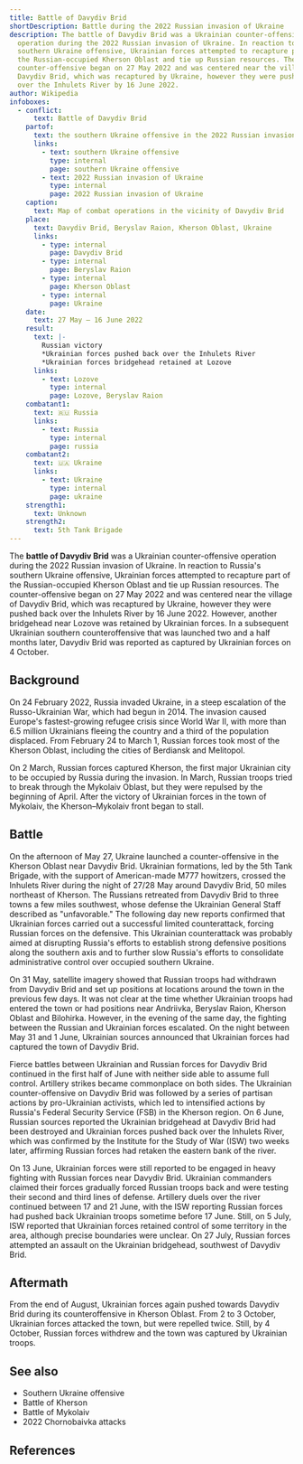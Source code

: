 ```yaml
---
title: Battle of Davydiv Brid
shortDescription: Battle during the 2022 Russian invasion of Ukraine
description: The battle of Davydiv Brid was a Ukrainian counter-offensive
  operation during the 2022 Russian invasion of Ukraine. In reaction to Russia's
  southern Ukraine offensive, Ukrainian forces attempted to recapture part of
  the Russian-occupied Kherson Oblast and tie up Russian resources. The
  counter-offensive began on 27 May 2022 and was centered near the village of
  Davydiv Brid, which was recaptured by Ukraine, however they were pushed back
  over the Inhulets River by 16 June 2022.
author: Wikipedia
infoboxes:
  - conflict:
      text: Battle of Davydiv Brid
    partof:
      text: the southern Ukraine offensive in the 2022 Russian invasion of Ukraine
      links:
        - text: southern Ukraine offensive
          type: internal
          page: southern Ukraine offensive
        - text: 2022 Russian invasion of Ukraine
          type: internal
          page: 2022 Russian invasion of Ukraine
    caption:
      text: Map of combat operations in the vicinity of Davydiv Brid
    place:
      text: Davydiv Brid, Beryslav Raion, Kherson Oblast, Ukraine
      links:
        - type: internal
          page: Davydiv Brid
        - type: internal
          page: Beryslav Raion
        - type: internal
          page: Kherson Oblast
        - type: internal
          page: Ukraine
    date:
      text: 27 May – 16 June 2022
    result:
      text: |-
        Russian victory
        *Ukrainian forces pushed back over the Inhulets River 
        *Ukrainian forces bridgehead retained at Lozove
      links:
        - text: Lozove
          type: internal
          page: Lozove, Beryslav Raion
    combatant1:
      text: 🇷🇺 Russia
      links:
        - text: Russia
          type: internal
          page: russia
    combatant2:
      text: 🇺🇦 Ukraine
      links:
        - text: Ukraine
          type: internal
          page: ukraine
    strength1:
      text: Unknown
    strength2:
      text: 5th Tank Brigade
---
```


The **battle of Davydiv Brid** was a Ukrainian counter-offensive operation during the 2022 Russian invasion of Ukraine. In reaction to Russia's southern Ukraine offensive, Ukrainian forces attempted to recapture part of the Russian-occupied Kherson Oblast and tie up Russian resources. The counter-offensive began on 27 May 2022 and was centered near the village of Davydiv Brid, which was recaptured by Ukraine, however they were pushed back over the Inhulets River by 16 June 2022. However, another bridgehead near Lozove was retained by Ukrainian forces. In a subsequent Ukrainian southern counteroffensive that was launched two and a half months later, Davydiv Brid was reported as captured by Ukrainian forces on 4 October.

## Background
On 24 February 2022, Russia invaded Ukraine, in a steep escalation of the Russo-Ukrainian War, which had begun in 2014. The invasion caused Europe's fastest-growing refugee crisis since World War II, with more than 6.5 million Ukrainians fleeing the country and a third of the population displaced. From February 24 to March 1, Russian forces took most of the Kherson Oblast, including the cities of Berdiansk and Melitopol.

On 2 March, Russian forces captured Kherson, the first major Ukrainian city to be occupied by Russia during the invasion. In March, Russian troops tried to break through the Mykolaiv Oblast, but they were repulsed by the beginning of April. After the victory of Ukrainian forces in the town of Mykolaiv, the Kherson–Mykolaiv front began to stall.

## Battle
On the afternoon of May 27, Ukraine launched a counter-offensive in the Kherson Oblast near Davydiv Brid. Ukrainian formations, led by the 5th Tank Brigade, with the support of American-made M777 howitzers, crossed the Inhulets River during the night of 27/28 May around Davydiv Brid, 50 miles northeast of Kherson. The Russians retreated from Davydiv Brid to three towns a few miles southwest, whose defense the Ukrainian General Staff described as "unfavorable." The following day new reports confirmed that Ukrainian forces carried out a successful limited counterattack, forcing Russian forces on the defensive. This Ukrainian counterattack was probably aimed at disrupting Russia's efforts to establish strong defensive positions along the southern axis and to further slow Russia's efforts to consolidate administrative control over occupied southern Ukraine.

On 31 May, satellite imagery showed that Russian troops had withdrawn from Davydiv Brid and set up positions at locations around the town in the previous few days. It was not clear at the time whether Ukrainian troops had entered the town or had positions near Andriivka, Beryslav Raion, Kherson Oblast and Bilohirka. However, in the evening of the same day, the fighting between the Russian and Ukrainian forces escalated. On the night between May 31 and 1 June, Ukrainian sources announced that Ukrainian forces had captured the town of Davydiv Brid.

Fierce battles between Ukrainian and Russian forces for Davydiv Brid continued in the first half of June with neither side able to assume full control. Artillery strikes became commonplace on both sides. The Ukrainian counter-offensive on Davydiv Brid was followed by a series of partisan actions by pro-Ukrainian activists, which led to intensified actions by Russia's Federal Security Service (FSB) in the Kherson region. On 6 June, Russian sources reported the Ukrainian bridgehead at Davydiv Brid had been destroyed and Ukrainian forces pushed back over the Inhulets River, which was confirmed by the Institute for the Study of War (ISW) two weeks later, affirming Russian forces had retaken the eastern bank of the river.

On 13 June, Ukrainian forces were still reported to be engaged in heavy fighting with Russian forces near Davydiv Brid. Ukrainian commanders claimed their forces gradually forced Russian troops back and were testing their second and third lines of defense. Artillery duels over the river continued between 17 and 21 June, with the ISW reporting Russian forces had pushed back Ukrainian troops sometime before 17 June. Still, on 5 July, ISW reported that Ukrainian forces retained control of some territory in the area, although precise boundaries were unclear. On 27 July, Russian forces attempted an assault on the Ukrainian bridgehead, southwest of Davydiv Brid.

## Aftermath
From the end of August, Ukrainian forces again pushed towards Davydiv Brid during its counteroffensive in Kherson Oblast. From 2 to 3 October, Ukrainian forces attacked the town, but were repelled twice. Still, by 4 October, Russian forces withdrew and the town was captured by Ukrainian troops.

## See also
 * Southern Ukraine offensive
 * Battle of Kherson
 * Battle of Mykolaiv
 * 2022 Chornobaivka attacks


## References
